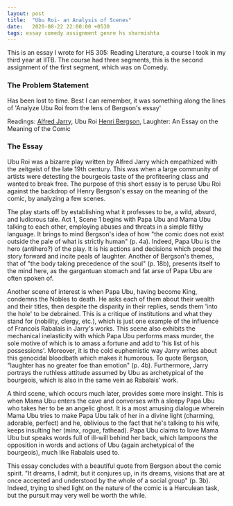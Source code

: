 ```yaml
---
layout: post
title:  "Ubu Roi- an Analysis of Scenes"
date:   2020-08-22 22:00:00 +0530
tags: essay comedy assignment genre hs sharmishta 
---
```


This is an essay I wrote for HS 305: Reading Literature, a course I took in my third year at IITB. 
The course had three segments, this is the second assignment of the first segment, which was on Comedy.

### The Problem Statement
Has been lost to time. Best I can remember, it was something along the lines of 'Analyze Ubu Roi from the lens of Bergson's essay'   

Readings:
[Alfred Jarry](https://www.patakosmos.com/database-open-access/king-ubu-alfred-jarry.pdf), Ubu Roi
[Henri Bergson](https://www.gutenberg.org/files/4352/4352-h/4352-h.htm), Laughter: An Essay on the Meaning of the Comic

### The Essay

Ubu Roi was a bizarre play written by Alfred Jarry which empathized with the zeitgeist
of the late 19th century. This was when a large community of artists were detesting the
bourgeois taste of the profiteering class and wanted to break free. The purpose of this
short essay is to peruse Ubu Roi against the backdrop of Henry Bergson's essay on the
meaning of the comic, by analyzing a few scenes.

The play starts off by establishing what it professes to be, a wild, absurd, and ludicrous
tale. Act 1, Scene 1 begins with Papa Ubu and Mama Ubu talking to each other,
employing abuses and threats in a simple filthy language. It brings to mind Bergson's idea
of how "the comic does not exist outside the pale of what is strictly human" (p. 4a).
Indeed, Papa Ubu is the hero (antihero?) of the play. It is his actions and decisions which
propel the story forward and incite peals of laughter. Another of Bergson's themes, that
of "the body taking precedence of the soul" (p. 18b), presents itself to the mind here, as
the gargantuan stomach and fat arse of Papa Ubu are often spoken of.

Another scene of interest is when Papa Ubu, having become King, condemns the
Nobles to death. He asks each of them about their wealth and their titles, then despite the
disparity in their replies, sends them 'into the hole' to be debrained. This is a critique of
institutions and what they stand for (nobility, clergy, etc.), which is just one example of
the influence of Francois Rabalais in Jarry's works. This scene also exhibits the mechanical
inelasticity with which Papa Ubu performs mass murder, the sole motive of which is to
amass a fortune and add to 'his list of his possessions'. Moreover, it is the cold
euphemistic way Jarry writes about this genocidal bloodbath which makes it humorous.
To quote Bergson, "laughter has no greater foe than emotion" (p. 4b). Furthermore, Jarry
portrays the ruthless attitude assumed by Ubu as archetypical of the bourgeois, which is
also in the same vein as Rabalais' work.

A third scene, which occurs much later, provides some more insight. This is when
Mama Ubu enters the cave and converses with a sleepy Papa Ubu who takes her to be an
angelic ghost. It is a most amusing dialogue wherein Mama Ubu tries to make Papa Ubu
talk of her in a divine light (charming, adorable, perfect) and he, oblivious to the fact that
he's talking to his wife, keeps insulting her (minx, rogue, fathead). Papa Ubu claims to love
Mama Ubu but speaks words full of ill-will behind her back, which lampoons the
opposition in words and actions of Ubu (again archetypical of the bourgeois), much like
Rabalais used to.

This essay concludes with a beautiful quote from Bergson about the comic spirit. "It
dreams, I admit, but it conjures up, in its dreams, visions that are at once accepted and
understood by the whole of a social group" (p. 3b). Indeed, trying to shed light on the
nature of the comic is a Herculean task, but the pursuit may very well be worth the while.
